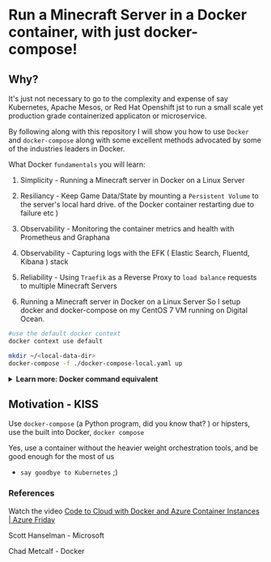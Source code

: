 # Run a Minecraft Server in a Docker container, with just docker-compose!

## Why?
It's just not necessary to go to the complexity and expense of say Kubernetes, Apache Mesos, or Red Hat Openshift jst 
to run a small scale yet production grade containerized applicaton or microservice.

By following along with this repository I will show you how to use `Docker` and `docker-compose` along with 
some excellent methods advocated by some of the industries leaders in Docker.

What Docker `fundamentals` you will learn:

1. Simplicity - Running a Minecraft server in Docker on a Linux Server
1. Resiliancy - Keep Game Data/State by mounting a `Persistent Volume` to the server's local hard drive.
of the Docker container restarting due to failure etc )
1. Observability - Monitoring the container metrics and health with Prometheus and Graphana
1. Observability - Capturing logs with the EFK ( Elastic Search, Fluentd, Kibana ) stack
1. Reliability - Using `Traefik` as a Reverse Proxy to `load balance` requests to multiple Minecraft Servers


1. Running a Minecraft server in Docker on a Linux Server
So I setup docker and docker-compose on my CentOS 7 VM running on Digital Ocean.

```sh
#use the default docker context
docker context use default

mkdir ~/<local-data-dir>
docker-compose -f ./docker-compose-local.yaml up
```

<details><summary><strong> Learn more: Docker command equivalent </strong></summary><body>
		
### Docker command to run this
		
```python
docker run -d -p 25565:25565 --name mc -e EULA=TRUE itzg/minecraft-server
```
		
[learn more from itzg github repo](https://github.com/itzg/docker-minecraft-server)
		
</body>
</details>

## Motivation - KISS
Use `docker-compose` (a Python program, did you
know that?  )  or hipsters, use the built into Docker, `docker compose` 
	

Yes, use a container without the heavier weight orchestration tools, and be good enough for the most of us 
- `say goodbye to Kubernetes` ;)

### References

Watch the video [Code to Cloud with Docker and Azure Container Instances | Azure Friday](https://www.youtube.com/watch?v=2D8FTi-Zvt0&feature=youtu.be)

Scott Hanselman -  Microsoft

Chad Metcalf - Docker










